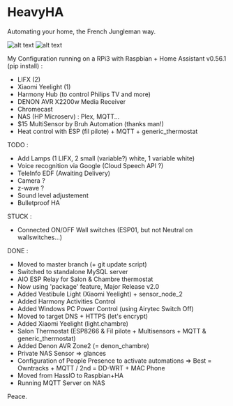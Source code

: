 # HeavyHA

Automating your home, the French Jungleman way.

![alt text](https://img11.hostingpics.net/pics/548310CaptureHA08102017.png)
![alt text](https://img11.hostingpics.net/pics/384676CaptureroomHA08102017.png)

My Configuration running on a RPi3 with Raspbian + Home Assistant v0.56.1 (pip install) :
- LIFX (2)
- Xiaomi Yeelight (1)
- Harmony Hub (to control Philips TV and more)
- DENON AVR X2200w Media Receiver
- Chromecast
- NAS (HP Microserv) : Plex, MQTT...
- $15 MultiSensor by Bruh Automation (thanks man!)
- Heat control with ESP (fil pilote) + MQTT + generic_thermostat

TODO :

- Add Lamps (1 LIFX, 2 small (variable?) white, 1 variable white)
- Voice recognition via Google (Cloud Speech API ?)
- TeleInfo EDF (Awaiting Delivery)
- Camera ?
- z-wave ?
- Sound level adjustement
- Bulletproof HA

STUCK :

- Connected ON/OFF Wall switches (ESP01, but not Neutral on wallswitches...)

DONE :

- Moved to master branch (+ git update script)
- Switched to standalone MySQL server
- AIO ESP Relay for Salon & Chambre thermostat
- Now using 'package' feature, Major Release v2.0
- Added Vestibule Light (Xiaomi Yeelight) + sensor_node_2
- Added Harmony Activities Control
- Added Windows PC Power Control (using Airytec Switch Off)
- Moved to target DNS + HTTPS (let's encrypt)
- Added Xiaomi Yeelight (light.chambre)
- Salon Thermostat (ESP8266 & Fil pilote + Multisensors + MQTT & generic_thermostat)
- Added Denon AVR Zone2 (= denon_chambre)
- Private NAS Sensor => glances
- Configuration of People Presence to activate automations => Best = Owntracks + MQTT / 2nd = DD-WRT + MAC Phone
- Moved from HassIO to Raspbian+HA
- Running MQTT Server on NAS

Peace.
